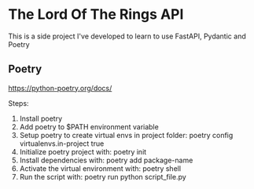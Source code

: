# The Lord Of The Rings API

This is a side project I've developed to learn to use FastAPI, Pydantic and Poetry

## Poetry

https://python-poetry.org/docs/

Steps:

1. Install poetry
2. Add poetry to $PATH environment variable
3. Setup poetry to create virtual envs in project folder: poetry config virtualenvs.in-project true
4. Initialize poetry project with: poetry init
5. Install dependencies with: poetry add package-name
6. Activate the virtual environment with: poetry shell
7. Run the script with: poetry run python script_file.py